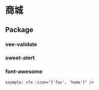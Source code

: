 # 商城

## Package

### vee-validate

### sweet-alert

### font-awesome
```example: <fa :icon="['fas', 'home']" />```